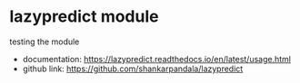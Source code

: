 # lazypredict module
testing the module
- documentation: https://lazypredict.readthedocs.io/en/latest/usage.html
- github link: https://github.com/shankarpandala/lazypredict

